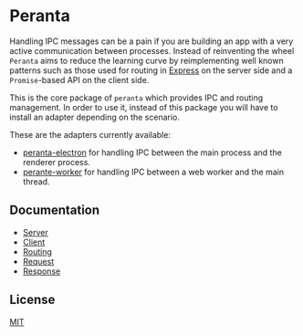 # Peranta

Handling IPC messages can be a pain if you are building an app with a very active communication between processes.
Instead of reinventing the wheel `Peranta` aims to reduce the learning curve by reimplementing well known patterns such as those used for routing in [Express](https://github.com/expressjs/express) on the server side and a `Promise`-based API on the client side.

This is the core package of `peranta` which provides IPC and routing management. In order to use it, instead of this package you will have to install an adapter depending on the scenario.

These are the adapters currently available:
* [peranta-electron](https://github.com/loque/peranta-electron) for handling IPC between the main process and the renderer process.
* [perante-worker](https://github.com/loque/peranta-worker) for handling IPC between a web worker and the main thread.

## Documentation
* [Server](docs/api/server.md)
* [Client](docs/api/client.md)
* [Routing](docs/api/routing.md)
* [Request](docs/api/request.md)
* [Response](docs/api/response.md)

## License

  [MIT](LICENSE)
